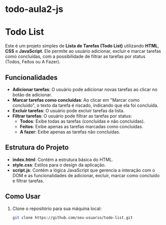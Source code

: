 ﻿# todo-aula2-js
# Todo List

Este é um projeto simples de **Lista de Tarefas (Todo List)** utilizando **HTML**, **CSS** e **JavaScript**. Ele permite ao usuário adicionar, excluir e marcar tarefas como concluídas, com a possibilidade de filtrar as tarefas por status (Todos, Feitos ou A Fazer).

## Funcionalidades

- **Adicionar tarefas**: O usuário pode adicionar novas tarefas ao clicar no botão de adicionar.
- **Marcar tarefas como concluídas**: Ao clicar em "Marcar como concluído", o texto da tarefa é riscado, indicando que ela foi concluída.
- **Excluir tarefas**: O usuário pode excluir tarefas da lista.
- **Filtrar tarefas**: O usuário pode filtrar as tarefas por status:
  - **Todos**: Exibe todas as tarefas (concluídas e não concluídas).
  - **Feitos**: Exibe apenas as tarefas marcadas como concluídas.
  - **A fazer**: Exibe apenas as tarefas não concluídas.

## Estrutura do Projeto

- **index.html**: Contém a estrutura básica do HTML.
- **style.css**: Estilos para o design da aplicação.
- **script.js**: Contém a lógica JavaScript que gerencia a interação com o DOM e as funcionalidades de adicionar, excluir, marcar como concluído e filtrar tarefas.

## Como Usar

1. Clone o repositório para sua máquina local:

   ```bash
   git clone https://github.com/seu-usuario/todo-list.git
